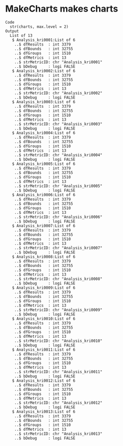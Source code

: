 # MakeCharts makes charts

    Code
      str(charts, max.level = 2)
    Output
      List of 13
       $ Analysis_kri0001:List of 6
        ..$ dfResults  : int 3379
        ..$ dfBounds   : int 32755
        ..$ dfGroups   : int 1510
        ..$ dfMetrics  : int 13
        ..$ strMetricID: chr "Analysis_kri0001"
        ..$ bDebug     : logi FALSE
       $ Analysis_kri0002:List of 6
        ..$ dfResults  : int 3379
        ..$ dfBounds   : int 32755
        ..$ dfGroups   : int 1510
        ..$ dfMetrics  : int 13
        ..$ strMetricID: chr "Analysis_kri0002"
        ..$ bDebug     : logi FALSE
       $ Analysis_kri0003:List of 6
        ..$ dfResults  : int 3379
        ..$ dfBounds   : int 32755
        ..$ dfGroups   : int 1510
        ..$ dfMetrics  : int 13
        ..$ strMetricID: chr "Analysis_kri0003"
        ..$ bDebug     : logi FALSE
       $ Analysis_kri0004:List of 6
        ..$ dfResults  : int 3379
        ..$ dfBounds   : int 32755
        ..$ dfGroups   : int 1510
        ..$ dfMetrics  : int 13
        ..$ strMetricID: chr "Analysis_kri0004"
        ..$ bDebug     : logi FALSE
       $ Analysis_kri0005:List of 6
        ..$ dfResults  : int 3379
        ..$ dfBounds   : int 32755
        ..$ dfGroups   : int 1510
        ..$ dfMetrics  : int 13
        ..$ strMetricID: chr "Analysis_kri0005"
        ..$ bDebug     : logi FALSE
       $ Analysis_kri0006:List of 6
        ..$ dfResults  : int 3379
        ..$ dfBounds   : int 32755
        ..$ dfGroups   : int 1510
        ..$ dfMetrics  : int 13
        ..$ strMetricID: chr "Analysis_kri0006"
        ..$ bDebug     : logi FALSE
       $ Analysis_kri0007:List of 6
        ..$ dfResults  : int 3379
        ..$ dfBounds   : int 32755
        ..$ dfGroups   : int 1510
        ..$ dfMetrics  : int 13
        ..$ strMetricID: chr "Analysis_kri0007"
        ..$ bDebug     : logi FALSE
       $ Analysis_kri0008:List of 6
        ..$ dfResults  : int 3379
        ..$ dfBounds   : int 32755
        ..$ dfGroups   : int 1510
        ..$ dfMetrics  : int 13
        ..$ strMetricID: chr "Analysis_kri0008"
        ..$ bDebug     : logi FALSE
       $ Analysis_kri0009:List of 6
        ..$ dfResults  : int 3379
        ..$ dfBounds   : int 32755
        ..$ dfGroups   : int 1510
        ..$ dfMetrics  : int 13
        ..$ strMetricID: chr "Analysis_kri0009"
        ..$ bDebug     : logi FALSE
       $ Analysis_kri0010:List of 6
        ..$ dfResults  : int 3379
        ..$ dfBounds   : int 32755
        ..$ dfGroups   : int 1510
        ..$ dfMetrics  : int 13
        ..$ strMetricID: chr "Analysis_kri0010"
        ..$ bDebug     : logi FALSE
       $ Analysis_kri0011:List of 6
        ..$ dfResults  : int 3379
        ..$ dfBounds   : int 32755
        ..$ dfGroups   : int 1510
        ..$ dfMetrics  : int 13
        ..$ strMetricID: chr "Analysis_kri0011"
        ..$ bDebug     : logi FALSE
       $ Analysis_kri0012:List of 6
        ..$ dfResults  : int 3379
        ..$ dfBounds   : int 32755
        ..$ dfGroups   : int 1510
        ..$ dfMetrics  : int 13
        ..$ strMetricID: chr "Analysis_kri0012"
        ..$ bDebug     : logi FALSE
       $ Analysis_kri0013:List of 6
        ..$ dfResults  : int 3379
        ..$ dfBounds   : int 32755
        ..$ dfGroups   : int 1510
        ..$ dfMetrics  : int 13
        ..$ strMetricID: chr "Analysis_kri0013"
        ..$ bDebug     : logi FALSE

